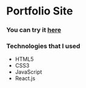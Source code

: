 # Portfolio Site
### You can try it [here](https://fingerwest-e1nkff--68083303714943.stormkit.dev/)
### Technologies that I used
 - HTML5
 - CSS3
 - JavaScript
 - React.js
